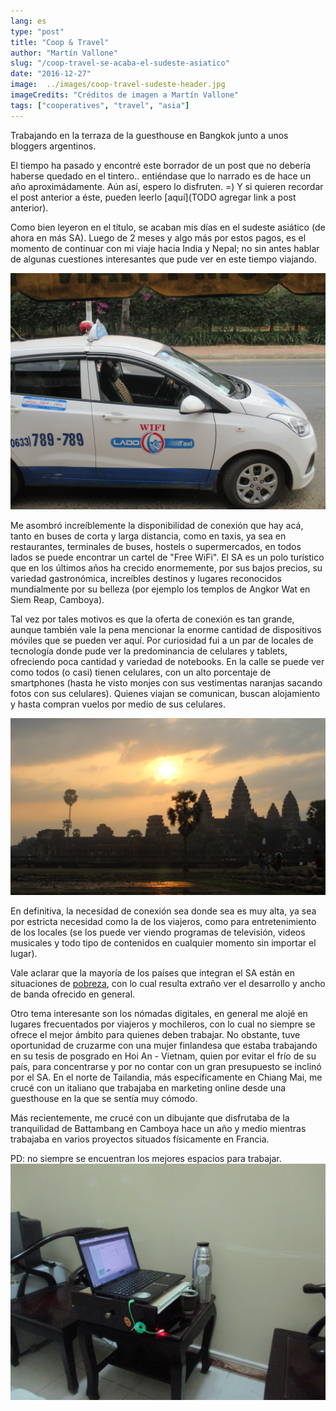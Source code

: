 ```yaml
---
lang: es
type: "post"
title: "Coop & Travel"
author: "Martín Vallone"
slug: "/coop-travel-se-acaba-el-sudeste-asiatico"
date: "2016-12-27"
image:  ../images/coop-travel-sudeste-header.jpg
imageCredits: "Créditos de imagen a Martín Vallone"
tags: ["cooperatives", "travel", "asia"]
---
```



Trabajando en la terraza de la guesthouse en Bangkok junto a unos bloggers argentinos.

El tiempo ha pasado y encontré este borrador de un post que no debería haberse quedado en el tintero.. entiéndase que lo narrado es de hace un año aproximádamente. Aún así, espero lo disfruten. =) Y si quieren recordar el post anterior a éste, pueden leerlo [aquí](TODO agregar link a post anterior).

Como bien leyeron en el título, se acaban mis días en el sudeste asiático (de ahora en más SA). Luego de 2 meses y algo más por estos pagos, es el momento de continuar con mi viaje hacia India y Nepal; no sin antes hablar de algunas cuestiones interesantes que pude ver en este tiempo viajando.

![Taxi con WiFi en Da Lat, Vietnam..](../images/coop-travel-sudeste-1.JPG)

Me asombró increíblemente la disponibilidad de conexión que hay acá, tanto en buses de corta y larga distancia, como en taxis, ya sea en restaurantes, terminales de buses, hostels o supermercados, en todos lados se puede encontrar un cartel de "Free WiFi". El SA es un polo turístico que en los últimos años ha crecido enormemente, por sus bajos precios, su variedad gastronómica, increíbles destinos y lugares reconocidos mundialmente por su belleza (por ejemplo los templos de Angkor Wat en Siem Reap, Camboya).

Tal vez por tales motivos es que la oferta de conexión es tan grande, aunque también vale la pena mencionar la enorme cantidad de dispositivos móviles que se pueden ver aquí. Por curiosidad fui a un par de locales de tecnología donde pude ver la predominancia de celulares y tablets, ofreciendo poca cantidad y variedad de notebooks. En la calle se puede ver como todos (o casi) tienen celulares, con un alto porcentaje de smartphones (hasta he visto monjes con sus vestimentas naranjas sacando fotos con sus celulares). Quienes viajan se comunican, buscan alojamiento y hasta compran vuelos por medio de sus celulares.

![Amanecer en Angkor Wat, Siem Reap, Camboya.](../images/coop-travel-sudeste-2.JPG)

En definitiva, la necesidad de conexión sea donde sea es muy alta, ya sea por estricta necesidad como la de los viajeros, como para entretenimiento de los locales (se los puede ver viendo programas de televisión, videos musicales y todo tipo de contenidos en cualquier momento sin importar el lugar).

Vale aclarar que la mayoría de los países que integran el SA están en situaciones de [pobreza](http://es.wikipedia.org/wiki/Anexo:Pa%C3%ADses_del_Sudeste_asi%C3%A1tico_por_PIB_%28nominal%29_pasado_y_futuro), con lo cual resulta extraño ver el desarrollo y ancho de banda ofrecido en general.




Otro tema interesante son los nómadas digitales, en general me alojé en lugares frecuentados por viajeros y mochileros, con lo cual no siempre se ofrece el mejor ámbito para quienes deben trabajar. No obstante, tuve oportunidad de cruzarme con una mujer finlandesa que estaba trabajando en su tesis de posgrado en Hoi An - Vietnam, quien por evitar el frío de su país, para concentrarse y por no contar con un gran presupuesto se inclinó por el SA. En el norte de Tailandia, más específicamente en Chiang Mai, me crucé con un italiano que trabajaba en marketing online desde una guesthouse en la que se sentía muy cómodo.

Más recientemente, me crucé con un dibujante que disfrutaba de la tranquilidad de Battambang en Camboya hace un año y medio mientras trabajaba en varios proyectos situados físicamente en Francia.




PD: no siempre se encuentran los mejores espacios para trabajar.
![En algún alojamiento de Ninh Bing, Vietnam.](../images/coop-travel-sudeste-3.JPG)